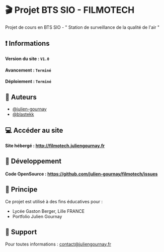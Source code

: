 # 🎬 Projet BTS SIO - FILMOTECH

Projet de cours en BTS SIO - " Station de surveillance de la qualité de l'air "

## ❗ Informations

#### Version du site : ` V1.0 `
#### Avancement : ` Terminé `
#### Déploiement : ` Terminé `


## 🧩 Auteurs

- [@julien-gournay](https://github.com/julien-gournay)
- [@blastekk](https://github.com/Blastekk)


## 💻 Accéder au site

#### Site hébergé : http://filmotech.juliengournay.fr


## 🔐 Développement

#### Code OpenSource : https://github.com/julien-gournay/filmotech/issues


## 💚 Principe

Ce projet est utilisé à des fins éducatives pour :

- Lycée Gaston Berger, Lille FRANCE
- Portfolio Julien Gournay


## 🔨 Support

Pour toutes informations : contact@juliengournay.fr

